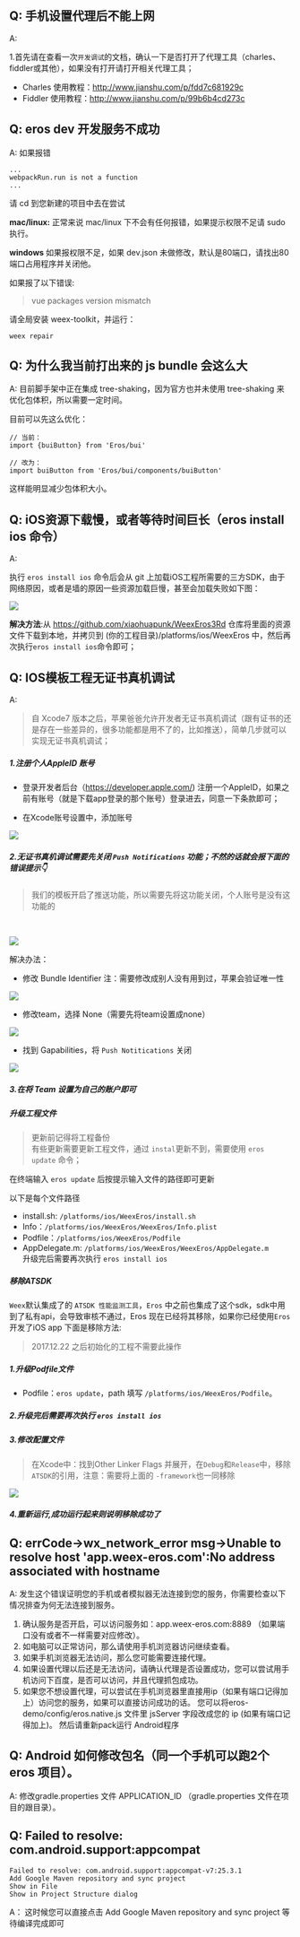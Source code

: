 ## Q: 手机设置代理后不能上网

A:

1.首先请在查看一次`开发调试`的文档，确认一下是否打开了代理工具（charles、fiddler或其他），如果没有打开请打开相关代理工具；

- Charles 使用教程：http://www.jianshu.com/p/fdd7c681929c
- Fiddler 使用教程：http://www.jianshu.com/p/99b6b4cd273c

## Q: eros dev 开发服务不成功

A:
如果报错
```
...
webpackRun.run is not a function
...
```
请 cd 到您新建的项目中去在尝试

**mac/linux:**
正常来说 mac/linux 下不会有任何报错，如果提示权限不足请 sudo 执行。

**windows**
如果报权限不足，如果 dev.json 未做修改，默认是80端口，请找出80端口占用程序并关闭他。

如果报了以下错误:
> vue packages version mismatch

请全局安装 weex-toolkit，并运行：
```
weex repair
```

## Q: 为什么我当前打出来的 js bundle 会这么大

A:
目前脚手架中正在集成 tree-shaking，因为官方也并未使用 tree-shaking 来优化包体积，所以需要一定时间。

目前可以先这么优化：
```
// 当前：
import {buiButton} from 'Eros/bui'

// 改为：
import buiButton from 'Eros/bui/components/buiButton'
```

这样能明显减少包体积大小。

## Q: iOS资源下载慢，或者等待时间巨长（eros install ios 命令）

A:

执行 `eros install ios` 命令后会从 git 上加载iOS工程所需要的三方SDK，由于网络原因，或者是墙的原因一些资源加载巨慢，甚至会加载失败如下图：

![](./image/iosInstallError.jpeg)

**解决方法**:从 https://github.com/xiaohuapunk/WeexEros3Rd 仓库将里面的资源文件下载到本地，并拷贝到 (你的工程目录)/platforms/ios/WeexEros 中，然后再次执行`eros install ios`命令即可；

## Q: IOS模板工程无证书真机调试

A:

> 自 Xcode7 版本之后，苹果爸爸允许开发者无证书真机调试（跟有证书的还是存在一些差异的，很多功能都是用不了的，比如推送），简单几步就可以实现无证书真机调试；

##### 1.注册个人AppleID 账号

- 登录开发者后台（https://developer.apple.com/) 注册一个AppleID，如果之前有账号（就是下载app登录的那个账号）登录进去，同意一下条款即可；

- 在Xcode账号设置中，添加账号

![](./image/addAccounts.png)

##### 2.无证书真机调试需要先关闭 `Push Notifications` 功能；不然的话就会报下面的错误提示👇

> 我们的模板开启了推送功能，所以需要先将这功能关闭，个人账号是没有这功能的
<br/>

![](http://ww4.sinaimg.cn/large/0060lm7Tly1fmlbm99iibj30i40amjt1.jpg)

解决办法：

- 修改 Bundle Identifier 注：需要修改成别人没有用到过，苹果会验证唯一性

![](http://ww2.sinaimg.cn/large/0060lm7Tly1fmlbugnl9uj313w04m74s.jpg)

- 修改team，选择 None（需要先将team设置成none） 

![](http://ww3.sinaimg.cn/large/0060lm7Tly1fmlby2fkcnj313y0cuabw.jpg)

- 找到 Gapabilities，将 `Push Notitications` 关闭

![](http://ww2.sinaimg.cn/large/0060lm7Tly1fmlc0xwiorj31840cqtb6.jpg)

##### 3.在将 Team 设置为自己的账户即可

##### 升级工程文件
> 更新前记得将工程备份 <br>
> 有些更新需要更新工程文件，通过 `instal`更新不到，需要使用 `eros update` 命令；<br>

在终端输入 `eros update` 后按提示输入文件的路径即可更新

以下是每个文件路径
- install.sh: `/platforms/ios/WeexEros/install.sh`
- Info：`/platforms/ios/WeexEros/WeexEros/Info.plist`
- Podfile：`/platforms/ios/WeexEros/Podfile`
- AppDelegate.m: `/platforms/ios/WeexEros/WeexEros/AppDelegate.m` <br>
升级完后需要再次执行 `eros install ios`

##### 移除ATSDK
`Weex`默认集成了的 `ATSDK 性能监测工具`，`Eros` 中之前也集成了这个sdk，sdk中用到了私有api，会导致审核不通过，Eros 现在已经将其移除，如果你已经使用`Eros`开发了iOS app 下面是移除方法:

> 2017.12.22 之后初始化的工程不需要此操作

##### 1.升级Podfile文件

- Podfile：`eros update`，path 填写 `/platforms/ios/WeexEros/Podfile`。


##### 2.升级完后需要再次执行 `eros install ios`
##### 3.修改配置文件

> 在Xcode中：找到Other Linker Flags 并展开，在`Debug`和`Release`中，移除 `ATSDK`的引用，注意：需要将上面的 `-framework`也一同移除

![](./image/removeAtsdk.png)

##### 4.重新运行,成功运行起来则说明移除成功了

## Q: errCode->wx_network_error msg->Unable to resolve host 'app.weex-eros.com':No address associated with hostname 

A:
发生这个错误证明您的手机或者模拟器无法连接到您的服务，你需要检查以下情况排查为何无法连接到服务。
1. 确认服务是否开启，可以访问服务如：app.weex-eros.com:8889 （如果端口没有或者不一样需要对应修改）。
2. 如电脑可以正常访问，那么请使用手机浏览器访问继续查看。
3. 如果手机浏览器无法访问，那么您可能需要连接代理。
4. 如果设置代理以后还是无法访问，请确认代理是否设置成功，您可以尝试用手机访问下百度，是否可以访问，并且代理抓包成功。
5. 如果您不想设置代理，可以尝试在手机浏览器里直接用ip（如果有端口记得加上）访问您的服务，如果可以直接访问成功的话。
   您可以将eros-demo/config/eros.native.js 文件里 jsServer 字段改成您的 ip (如果有端口记得加上)。
   然后请重新pack运行 Android程序


## Q: Android 如何修改包名（同一个手机可以跑2个eros 项目）。

A: 修改gradle.properties 文件 APPLICATION_ID （gradle.properties 文件在项目的跟目录）。


## Q: Failed to resolve: com.android.support:appcompat
```
Failed to resolve: com.android.support:appcompat-v7:25.3.1 
Add Google Maven repository and sync project 
Show in File
Show in Project Structure dialog 
```
A： 这时候您可以直接点击 Add Google Maven repository and sync project 等待编译完成即可
